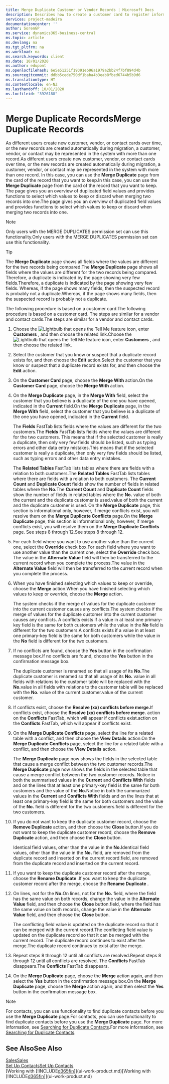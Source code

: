 ```yaml
---
title: Merge Duplicate Customer or Vendor Records | Microsoft Docs
description: Describes how to create a customer card to register information about each new customer or client that you sell to.
services: project-madeira
documentationcenter: ''
author: SorenGP
ms.service: dynamics365-business-central
ms.topic: article
ms.devlang: na
ms.tgt_pltfrm: na
ms.workload: na
ms.search.keywords: client
ms.date: 10/01/2020
ms.author: edupont
ms.openlocfilehash: 6e5e51251f19391eb96a1979a2bb24f7bf894d4b
ms.sourcegitcommit: ddbb5cede750df1baba4b3eab8fbed6744b5b9d6
ms.translationtype: HT
ms.contentlocale: en-NZ
ms.lasthandoff: 10/01/2020
ms.locfileid: "3926188"
---
```

# <a name="merge-duplicate-records"></a><span data-ttu-id="70403-103">Merge Duplicate Records</span><span class="sxs-lookup"><span data-stu-id="70403-103">Merge Duplicate Records</span></span>
<span data-ttu-id="70403-104">As different users create new customer, vendor, or contact cards over time, or the new records are created automatically during migration, a customer, vendor, or contact may be represented in the system with more than one record.</span><span class="sxs-lookup"><span data-stu-id="70403-104">As different users create new customer, vendor, or contact cards over time, or the new records are created automatically during migration, a customer, vendor, or contact may be represented in the system with more than one record.</span></span> <span data-ttu-id="70403-105">In this case, you can use the **Merge Duplicate** page from the card of the record that you want to keep.</span><span class="sxs-lookup"><span data-stu-id="70403-105">In this case, you can use the **Merge Duplicate** page from the card of the record that you want to keep.</span></span> <span data-ttu-id="70403-106">The page gives you an overview of duplicated field values and provides functions to select which values to keep or discard when merging two records into one.</span><span class="sxs-lookup"><span data-stu-id="70403-106">The page gives you an overview of duplicated field values and provides functions to select which values to keep or discard when merging two records into one.</span></span>

> [!NOTE]
> <span data-ttu-id="70403-107">Only users with the MERGE DUPLICATES permission set can use this functionality.</span><span class="sxs-lookup"><span data-stu-id="70403-107">Only users with the MERGE DUPLICATES permission set can use this functionality.</span></span>

> [!TIP]
> <span data-ttu-id="70403-108">The **Merge Duplicate** page shows all fields where the values are different for the two records being compared.</span><span class="sxs-lookup"><span data-stu-id="70403-108">The **Merge Duplicate** page shows all fields where the values are different for the two records being compared.</span></span> <span data-ttu-id="70403-109">Therefore, a duplicate is indicated by the page showing very few fields.</span><span class="sxs-lookup"><span data-stu-id="70403-109">Therefore, a duplicate is indicated by the page showing very few fields.</span></span> <span data-ttu-id="70403-110">Whereas, if the page shows many fields, then the suspected record is probably not a duplicate.</span><span class="sxs-lookup"><span data-stu-id="70403-110">Whereas, if the page shows many fields, then the suspected record is probably not a duplicate.</span></span>

<span data-ttu-id="70403-111">The following procedure is based on a customer card.</span><span class="sxs-lookup"><span data-stu-id="70403-111">The following procedure is based on a customer card.</span></span> <span data-ttu-id="70403-112">The steps are similar for a vendor  and contact cards.</span><span class="sxs-lookup"><span data-stu-id="70403-112">The steps are similar for a vendor  and contact cards.</span></span>

1. <span data-ttu-id="70403-113">Choose the ![Lightbulb that opens the Tell Me feature](media/ui-search/search_small.png "Tell me what you want to do") icon, enter **Customers** , and then choose the related link.</span><span class="sxs-lookup"><span data-stu-id="70403-113">Choose the ![Lightbulb that opens the Tell Me feature](media/ui-search/search_small.png "Tell me what you want to do") icon, enter **Customers** , and then choose the related link.</span></span>
2. <span data-ttu-id="70403-114">Select the customer that you know or suspect that a duplicate record exists for, and then choose the **Edit** action.</span><span class="sxs-lookup"><span data-stu-id="70403-114">Select the customer that you know or suspect that a duplicate record exists for, and then choose the **Edit** action.</span></span>
3. <span data-ttu-id="70403-115">On the **Customer Card** page, choose the **Merge With** action.</span><span class="sxs-lookup"><span data-stu-id="70403-115">On the **Customer Card** page, choose the **Merge With** action.</span></span>
4. <span data-ttu-id="70403-116">On the **Merge Duplicate** page, in the **Merge With** field, select the customer that you believe is a duplicate of the one you have opened, indicated in the **Current** field.</span><span class="sxs-lookup"><span data-stu-id="70403-116">On the **Merge Duplicate** page, in the **Merge With** field, select the customer that you believe is a duplicate of the one you have opened, indicated in the **Current** field.</span></span>

    <span data-ttu-id="70403-117">The **Fields** FastTab lists fields where the values are different for the two customers.</span><span class="sxs-lookup"><span data-stu-id="70403-117">The **Fields** FastTab lists fields where the values are different for the two customers.</span></span> <span data-ttu-id="70403-118">This means that if the selected customer is really a duplicate, then only very few fields should be listed, such as typing errors and other data entry mistakes.</span><span class="sxs-lookup"><span data-stu-id="70403-118">This means that if the selected customer is really a duplicate, then only very few fields should be listed, such as typing errors and other data entry mistakes.</span></span>

    <span data-ttu-id="70403-119">The **Related Tables** FastTab lists tables where there are fields with a relation to both customers.</span><span class="sxs-lookup"><span data-stu-id="70403-119">The **Related Tables** FastTab lists tables where there are fields with a relation to both customers.</span></span> <span data-ttu-id="70403-120">The **Current Count** and **Duplicate Count** fields show the number of fields in related tables where the **No.**</span><span class="sxs-lookup"><span data-stu-id="70403-120">The **Current Count** and **Duplicate Count** fields show the number of fields in related tables where the **No.**</span></span> <span data-ttu-id="70403-121">value of both the current and the duplicate customer is used.</span><span class="sxs-lookup"><span data-stu-id="70403-121">value of both the current and the duplicate customer is used.</span></span> <span data-ttu-id="70403-122">On the **Merge Duplicate** page, this section is informational only, however, if merge conflicts exist, you will resolve them on the **Merge Duplicate Conflicts** page.</span><span class="sxs-lookup"><span data-stu-id="70403-122">On the **Merge Duplicate** page, this section is informational only, however, if merge conflicts exist, you will resolve them on the **Merge Duplicate Conflicts** page.</span></span> <span data-ttu-id="70403-123">See steps 8 through 12.</span><span class="sxs-lookup"><span data-stu-id="70403-123">See steps 8 through 12.</span></span>   

5. <span data-ttu-id="70403-124">For each field where you want to use another value than the current one, select the **Override** check box.</span><span class="sxs-lookup"><span data-stu-id="70403-124">For each field where you want to use another value than the current one, select the **Override** check box.</span></span> <span data-ttu-id="70403-125">The value in the **Alternate Value** field will then be transferred to the current record when you complete the process.</span><span class="sxs-lookup"><span data-stu-id="70403-125">The value in the **Alternate Value** field will then be transferred to the current record when you complete the process.</span></span>
6. <span data-ttu-id="70403-126">When you have finished selecting which values to keep or override, choose the **Merge** action.</span><span class="sxs-lookup"><span data-stu-id="70403-126">When you have finished selecting which values to keep or override, choose the **Merge** action.</span></span>

    <span data-ttu-id="70403-127">The system checks if the merge of values for the duplicate customer into the current customer causes any conflicts.</span><span class="sxs-lookup"><span data-stu-id="70403-127">The system checks if the merge of values for the duplicate customer into the current customer causes any conflicts.</span></span> <span data-ttu-id="70403-128">A conflicts exists if a value in at least one primary-key field is the same for both customers while the value in the **No** field is different for the two customers.</span><span class="sxs-lookup"><span data-stu-id="70403-128">A conflicts exists if a value in at least one primary-key field is the same for both customers while the value in the **No** field is different for the two customers.</span></span>

7. <span data-ttu-id="70403-129">If no conflicts are found, choose the **Yes** button in the confirmation message box.</span><span class="sxs-lookup"><span data-stu-id="70403-129">If no conflicts are found, choose the **Yes** button in the confirmation message box.</span></span>

    <span data-ttu-id="70403-130">The duplicate customer is renamed so that all usage of its **No.**</span><span class="sxs-lookup"><span data-stu-id="70403-130">The duplicate customer is renamed so that all usage of its **No.**</span></span> <span data-ttu-id="70403-131">value in all fields with relations to the customer table will be replaced with the **No.**</span><span class="sxs-lookup"><span data-stu-id="70403-131">value in all fields with relations to the customer table will be replaced with the **No.**</span></span> <span data-ttu-id="70403-132">value of the current customer.</span><span class="sxs-lookup"><span data-stu-id="70403-132">value of the current customer.</span></span>
8. <span data-ttu-id="70403-133">If conflicts exist, choose the **Resolve (xx) conflicts before merge.**</span><span class="sxs-lookup"><span data-stu-id="70403-133">If conflicts exist, choose the **Resolve (xx) conflicts before merge.**</span></span> <span data-ttu-id="70403-134">action on the **Conflicts** FastTab, which will appear if conflicts exist.</span><span class="sxs-lookup"><span data-stu-id="70403-134">action on the **Conflicts** FastTab, which will appear if conflicts exist.</span></span>
9. <span data-ttu-id="70403-135">On the **Merge Duplicate Conflicts** page, select the line for a related table with a conflict, and then choose the **View Details** action.</span><span class="sxs-lookup"><span data-stu-id="70403-135">On the **Merge Duplicate Conflicts** page, select the line for a related table with a conflict, and then choose the **View Details** action.</span></span>

    <span data-ttu-id="70403-136">The **Merge Duplicate** page now shows the fields in the selected table that cause a merge conflict between the two customer records.</span><span class="sxs-lookup"><span data-stu-id="70403-136">The **Merge Duplicate** page now shows the fields in the selected table that cause a merge conflict between the two customer records.</span></span> <span data-ttu-id="70403-137">Notice in both the summarised values in the **Current** and **Conflicts With** fields and on the lines that at least one primary-key field is the same for both customers and the value of the **No.**</span><span class="sxs-lookup"><span data-stu-id="70403-137">Notice in both the summarized values in the **Current** and **Conflicts With** fields and on the lines that at least one primary-key field is the same for both customers and the value of the **No.**</span></span> <span data-ttu-id="70403-138">field is different for the two customers.</span><span class="sxs-lookup"><span data-stu-id="70403-138">field is different for the two customers.</span></span>   
10. <span data-ttu-id="70403-139">If you do not want to keep the duplicate customer record, choose the **Remove Duplicate** action, and then choose the **Close** button.</span><span class="sxs-lookup"><span data-stu-id="70403-139">If you do not want to keep the duplicate customer record, choose the **Remove Duplicate** action, and then choose the **Close** button.</span></span>

    <span data-ttu-id="70403-140">Identical field values, other than the value in the **No.**</span><span class="sxs-lookup"><span data-stu-id="70403-140">Identical field values, other than the value in the **No.**</span></span> <span data-ttu-id="70403-141">field, are removed from the duplicate record and inserted on the current record.</span><span class="sxs-lookup"><span data-stu-id="70403-141">field, are removed from the duplicate record and inserted on the current record.</span></span>
11. <span data-ttu-id="70403-142">If you want to keep the duplicate customer record after the merge,  choose the **Rename Duplicate** .</span><span class="sxs-lookup"><span data-stu-id="70403-142">If you want to keep the duplicate customer record after the merge,  choose the **Rename Duplicate** .</span></span>
12. <span data-ttu-id="70403-143">On lines, not for the **No.**</span><span class="sxs-lookup"><span data-stu-id="70403-143">On lines, not for the **No.**</span></span> <span data-ttu-id="70403-144">field, where the field has the same value on both records, change the value in the **Alternate Value** field, and then choose the **Close** button.</span><span class="sxs-lookup"><span data-stu-id="70403-144">field, where the field has the same value on both records, change the value in the **Alternate Value** field, and then choose the **Close** button.</span></span>

    <span data-ttu-id="70403-145">The conflicting field value is updated on the duplicate record so that it can be merged with the current record.</span><span class="sxs-lookup"><span data-stu-id="70403-145">The conflicting field value is updated on the duplicate record so that it can be merged with the current record.</span></span> <span data-ttu-id="70403-146">The duplicate record continues to exist after the merge.</span><span class="sxs-lookup"><span data-stu-id="70403-146">The duplicate record continues to exist after the merge.</span></span>
13. <span data-ttu-id="70403-147">Repeat steps 8 through 12 until all conflicts are resolved.</span><span class="sxs-lookup"><span data-stu-id="70403-147">Repeat steps 8 through 12 until all conflicts are resolved.</span></span> <span data-ttu-id="70403-148">The **Conflicts** FastTab disappears.</span><span class="sxs-lookup"><span data-stu-id="70403-148">The **Conflicts** FastTab disappears.</span></span>
14. <span data-ttu-id="70403-149">On the **Merge Duplicate** page, choose the **Merge** action again, and then select the **Yes** button in the confirmation message box.</span><span class="sxs-lookup"><span data-stu-id="70403-149">On the **Merge Duplicate** page, choose the **Merge** action again, and then select the **Yes** button in the confirmation message box.</span></span>

> [!NOTE]
> <span data-ttu-id="70403-150">For contacts, you can use functionality to find duplicate contacts before you use the **Merge Duplicate** page.</span><span class="sxs-lookup"><span data-stu-id="70403-150">For contacts, you can use functionality to find duplicate contacts before you use the **Merge Duplicate** page.</span></span> <span data-ttu-id="70403-151">For more information, see [Searching for Duplicate Contacts](marketing-setup-contacts.md#searching-for-duplicate-contacts).</span><span class="sxs-lookup"><span data-stu-id="70403-151">For more information, see [Searching for Duplicate Contacts](marketing-setup-contacts.md#searching-for-duplicate-contacts).</span></span>

## <a name="see-also"></a><span data-ttu-id="70403-152">See Also</span><span class="sxs-lookup"><span data-stu-id="70403-152">See Also</span></span>
[<span data-ttu-id="70403-153">Sales</span><span class="sxs-lookup"><span data-stu-id="70403-153">Sales</span></span>](sales-manage-sales.md)  
[<span data-ttu-id="70403-154">Set Up Contacts</span><span class="sxs-lookup"><span data-stu-id="70403-154">Set Up Contacts</span></span>](marketing-setup-contacts.md)  
<span data-ttu-id="70403-155">[Working with [!INCLUDE[d365fin](includes/d365fin_md.md)]](ui-work-product.md)</span><span class="sxs-lookup"><span data-stu-id="70403-155">[Working with [!INCLUDE[d365fin](includes/d365fin_md.md)]](ui-work-product.md)</span></span>
